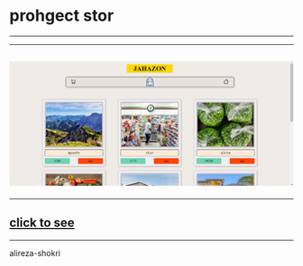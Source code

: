 # prohgect stor
---
---
![img](img/img_project.png)
---
---
[click to see](https://github.com/alireza-shokri/project-stor.git)
---
---
alireza-shokri